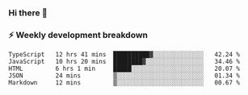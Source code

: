 ### Hi there 👋

### ⚡ Weekly development breakdown
<!--START_SECTION:waka-->
```text
TypeScript   12 hrs 41 mins  ██████████▓░░░░░░░░░░░░░░   42.24 % 
JavaScript   10 hrs 20 mins  ████████▓░░░░░░░░░░░░░░░░   34.46 % 
HTML         6 hrs 1 min     █████░░░░░░░░░░░░░░░░░░░░   20.07 % 
JSON         24 mins         ▒░░░░░░░░░░░░░░░░░░░░░░░░   01.34 % 
Markdown     12 mins         ▒░░░░░░░░░░░░░░░░░░░░░░░░   00.67 % 
```
<!--END_SECTION:waka-->
<!--
**MarceloWis/MarceloWis** is a ✨ _special_ ✨ repository because its `README.md` (this file) appears on your GitHub profile.

Here are some ideas to get you started:

- 🔭 I’m currently working on ...
- 🌱 I’m currently learning ...
- 👯 I’m looking to collaborate on ...
- 🤔 I’m looking for help with ...
- 💬 Ask me about ...
- 📫 How to reach me: ...
- 😄 Pronouns: ...
- ⚡ Fun fact: ...
-->
